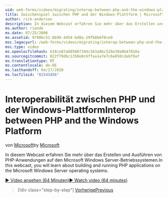 ```yaml
---
uid: web-forms/videos/migrating/interop-between-php-and-the-windows-platform
title: Zwischenspiel zwischen PHP und der Windows-Plattform | Microsoft Docs
author: rick-anderson
description: In diesem Webcast erfahren Sie mehr über das Erstellen und Ausführen von PHP-Anwendungen auf den Microsoft Windows Server-Betriebssystemen.
ms.author: riande
ms.date: 07/25/2006
ms.assetid: 97906c51-8b99-4454-bd0a-29fb8b6f0ce9
msc.legacyurl: /web-forms/videos/migrating/interop-between-php-and-the-windows-platform
msc.type: video
ms.openlocfilehash: b18ce87a605007344c3b3a8bc528e39a0b47018a
ms.sourcegitcommit: 022f79dbc1350e0c6ffaa1e7e7c6e850cdabf9af
ms.translationtype: MT
ms.contentlocale: de-DE
ms.lasthandoff: 04/17/2020
ms.locfileid: "81543456"
---
```

# <a name="interop-between-php-and-the-windows-platform"></a><span data-ttu-id="22614-103">Interoperabilität zwischen PHP und der Windows-Plattform</span><span class="sxs-lookup"><span data-stu-id="22614-103">Interop between PHP and the Windows Platform</span></span>

<span data-ttu-id="22614-104">von [Microsoft](https://github.com/microsoft)</span><span class="sxs-lookup"><span data-stu-id="22614-104">by [Microsoft](https://github.com/microsoft)</span></span>

<span data-ttu-id="22614-105">In diesem Webcast erfahren Sie mehr über das Erstellen und Ausführen von PHP-Anwendungen auf den Microsoft Windows Server-Betriebssystemen.</span><span class="sxs-lookup"><span data-stu-id="22614-105">In this webcast, you will learn about building and running PHP applications on the Microsoft Windows Server operating systems.</span></span>

[<span data-ttu-id="22614-106">&#9654; Video ansehen (64 Minuten)</span><span class="sxs-lookup"><span data-stu-id="22614-106">&#9654; Watch video (64 minutes)</span></span>](https://channel9.msdn.com/Blogs/ASP-NET-Site-Videos/interop-between-php-and-the-windows-platform)

> [!div class="step-by-step"]
> [<span data-ttu-id="22614-107">Vorherige</span><span class="sxs-lookup"><span data-stu-id="22614-107">Previous</span></span>](introduction-to-aspnet-for-coldfusion-developers-building-an-aspnet-application.md)

